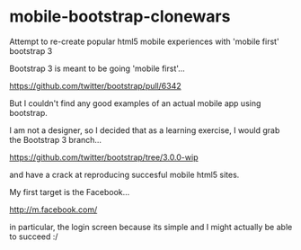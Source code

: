 mobile-bootstrap-clonewars
==========================

Attempt to re-create popular html5 mobile experiences with 'mobile first' bootstrap 3

Bootstrap 3 is meant to be going 'mobile first'...

https://github.com/twitter/bootstrap/pull/6342

But I couldn't find any good examples of an actual mobile app using bootstrap.

I am not a designer, so I decided that as a learning exercise, I would grab the Bootstrap 3 branch...

https://github.com/twitter/bootstrap/tree/3.0.0-wip

and have a crack at reproducing succesful mobile html5 sites.

My first target is the Facebook...

http://m.facebook.com/

in particular, the login screen because its simple and I might actually be able to succeed :/
